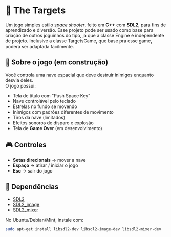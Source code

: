# 🎯 The Targets

Um jogo simples estilo *space shooter*, feito em **C++** com **SDL2**, para fins de aprendizado e diversão.
Esse projeto pode ser usado como base para criação de outros joguinhos do tipo, já que a classe Engine é independente de projeto. Inclusive a classe TargetsGame, que base pra esse game, poderá ser adaptada facilmente.

## 🚀 Sobre o jogo (em construção)

Você controla uma nave espacial que deve destruir inimigos enquanto desvia deles.  
O jogo possui:

- Tela de título com "Push Space Key"
- Nave controlável pelo teclado
- Estrelas no fundo se movendo
- Inimigos com padrões diferentes de movimento
- Tiros da nave (limitados)
- Efeitos sonoros de disparo e explosão
- Tela de **Game Over** (em desenvolvimento)

## 🎮 Controles

- **Setas direcionais** → mover a nave  
- **Espaço** → atirar / iniciar o jogo  
- **Esc** → sair do jogo  

## 🔧 Dependências

- [SDL2](https://www.libsdl.org/)  
- [SDL2_image](https://www.libsdl.org/projects/SDL_image/)  
- [SDL2_mixer](https://www.libsdl.org/projects/SDL_mixer/)  

No Ubuntu/Debian/Mint, instale com:

```bash
sudo apt-get install libsdl2-dev libsdl2-image-dev libsdl2-mixer-dev
